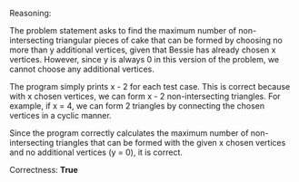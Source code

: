 Reasoning:

The problem statement asks to find the maximum number of non-intersecting triangular pieces of cake that can be formed by choosing no more than y additional vertices, given that Bessie has already chosen x vertices. However, since y is always 0 in this version of the problem, we cannot choose any additional vertices.

The program simply prints x - 2 for each test case. This is correct because with x chosen vertices, we can form x - 2 non-intersecting triangles. For example, if x = 4, we can form 2 triangles by connecting the chosen vertices in a cyclic manner.

Since the program correctly calculates the maximum number of non-intersecting triangles that can be formed with the given x chosen vertices and no additional vertices (y = 0), it is correct.

Correctness: **True**